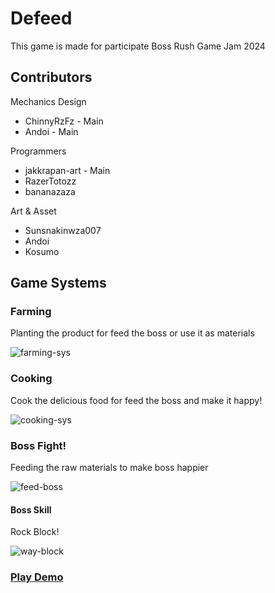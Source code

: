 # Defeed
This game is made for participate Boss Rush Game Jam 2024

## Contributors
Mechanics Design
 - ChinnyRzFz - Main
 - Andoi - Main

Programmers
 - jakkrapan-art - Main
 - RazerTotozz
 - bananazaza

Art & Asset
 - Sunsnakinwza007
 - Andoi
 - Kosumo

## Game Systems
### Farming  
Planting the product for feed the boss or use it as materials

![farming-sys](https://github.com/jakkrapan-art/bossrush2024/assets/57596151/724209f8-6adf-4c71-9b78-e7950a36f69f)

### Cooking
Cook the delicious food for feed the boss and make it happy!

![cooking-sys](https://github.com/jakkrapan-art/bossrush2024/assets/57596151/89938139-f2b3-4147-8376-27f03990bc70)

### Boss Fight!
Feeding the raw materials to make boss happier

![feed-boss](https://github.com/jakkrapan-art/bossrush2024/assets/57596151/4f4cc211-4ed3-4121-88a9-de57c2307e0d)

#### Boss Skill
Rock Block!

![way-block](https://github.com/jakkrapan-art/bossrush2024/assets/57596151/d9747fc5-74ee-4496-9a13-fe1daa67545f)

### [Play Demo](https://jakkrapan-art.github.io/bossrush2024/WebGL/)
